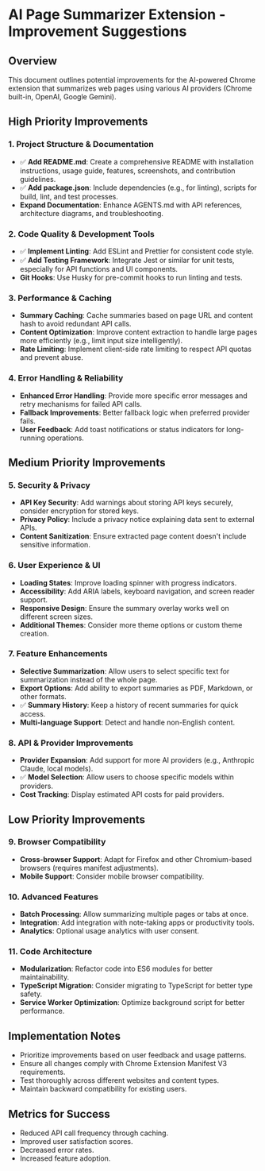 # AI Page Summarizer Extension - Improvement Suggestions

## Overview

This document outlines potential improvements for the AI-powered Chrome extension that summarizes web pages using various AI providers (Chrome built-in, OpenAI, Google Gemini).

## High Priority Improvements

### 1. Project Structure & Documentation

- ✅ **Add README.md**: Create a comprehensive README with installation instructions, usage guide, features, screenshots, and contribution guidelines.
- ✅ **Add package.json**: Include dependencies (e.g., for linting), scripts for build, lint, and test processes.
- **Expand Documentation**: Enhance AGENTS.md with API references, architecture diagrams, and troubleshooting.

### 2. Code Quality & Development Tools

- ✅ **Implement Linting**: Add ESLint and Prettier for consistent code style.
- ✅ **Add Testing Framework**: Integrate Jest or similar for unit tests, especially for API functions and UI components.
- **Git Hooks**: Use Husky for pre-commit hooks to run linting and tests.

### 3. Performance & Caching

- **Summary Caching**: Cache summaries based on page URL and content hash to avoid redundant API calls.
- **Content Optimization**: Improve content extraction to handle large pages more efficiently (e.g., limit input size intelligently).
- **Rate Limiting**: Implement client-side rate limiting to respect API quotas and prevent abuse.

### 4. Error Handling & Reliability

- **Enhanced Error Handling**: Provide more specific error messages and retry mechanisms for failed API calls.
- **Fallback Improvements**: Better fallback logic when preferred provider fails.
- **User Feedback**: Add toast notifications or status indicators for long-running operations.

## Medium Priority Improvements

### 5. Security & Privacy

- **API Key Security**: Add warnings about storing API keys securely, consider encryption for stored keys.
- **Privacy Policy**: Include a privacy notice explaining data sent to external APIs.
- **Content Sanitization**: Ensure extracted page content doesn't include sensitive information.

### 6. User Experience & UI

- **Loading States**: Improve loading spinner with progress indicators.
- **Accessibility**: Add ARIA labels, keyboard navigation, and screen reader support.
- **Responsive Design**: Ensure the summary overlay works well on different screen sizes.
- **Additional Themes**: Consider more theme options or custom theme creation.

### 7. Feature Enhancements

- **Selective Summarization**: Allow users to select specific text for summarization instead of the whole page.
- **Export Options**: Add ability to export summaries as PDF, Markdown, or other formats.
- ✅ **Summary History**: Keep a history of recent summaries for quick access.
- **Multi-language Support**: Detect and handle non-English content.

### 8. API & Provider Improvements

- **Provider Expansion**: Add support for more AI providers (e.g., Anthropic Claude, local models).
- ✅ **Model Selection**: Allow users to choose specific models within providers.
- **Cost Tracking**: Display estimated API costs for paid providers.

## Low Priority Improvements

### 9. Browser Compatibility

- **Cross-browser Support**: Adapt for Firefox and other Chromium-based browsers (requires manifest adjustments).
- **Mobile Support**: Consider mobile browser compatibility.

### 10. Advanced Features

- **Batch Processing**: Allow summarizing multiple pages or tabs at once.
- **Integration**: Add integration with note-taking apps or productivity tools.
- **Analytics**: Optional usage analytics with user consent.

### 11. Code Architecture

- **Modularization**: Refactor code into ES6 modules for better maintainability.
- **TypeScript Migration**: Consider migrating to TypeScript for better type safety.
- **Service Worker Optimization**: Optimize background script for better performance.

## Implementation Notes

- Prioritize improvements based on user feedback and usage patterns.
- Ensure all changes comply with Chrome Extension Manifest V3 requirements.
- Test thoroughly across different websites and content types.
- Maintain backward compatibility for existing users.

## Metrics for Success

- Reduced API call frequency through caching.
- Improved user satisfaction scores.
- Decreased error rates.
- Increased feature adoption.
